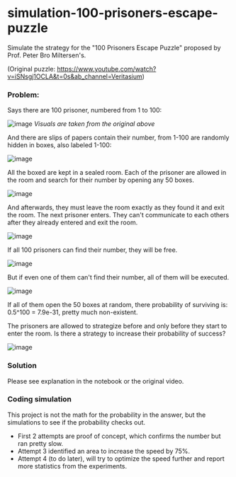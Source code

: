 # simulation-100-prisoners-escape-puzzle
Simulate the strategy for the "100 Prisoners Escape Puzzle" proposed by Prof. Peter Bro Miltersen's.

(Original puzzle: https://www.youtube.com/watch?v=iSNsgj1OCLA&t=0s&ab_channel=Veritasium) 

### Problem:

Says there are 100 prisoner, numbered from 1 to 100:

![image](https://user-images.githubusercontent.com/112837341/235636765-4e804965-7467-47eb-b57b-7b694bc5dbc0.png)
*Visuals are taken from the original above*

And there are slips of papers contain their number, from 1-100 are randomly hidden in boxes, also labeled 1-100:

![image](https://user-images.githubusercontent.com/112837341/235636863-3f33d7f4-cf97-490b-a6f6-e64480371e60.png)

All the boxed are kept in a sealed room. Each of the prisoner are allowed in the room and search for their number by opening any 50 boxes.

![image](https://user-images.githubusercontent.com/112837341/235637277-12d89159-6418-41fb-85b7-ae6ac5a93c60.png)

And afterwards, they must leave the room exactly as they found it and exit the room. The next prisoner enters. They can't communicate to each others after they already entered and exit the room.

![image](https://user-images.githubusercontent.com/112837341/235637355-7f909586-98a8-4383-bb75-fa79fb339780.png)

If all 100 prisoners can find their number, they will be free.

![image](https://user-images.githubusercontent.com/112837341/235637405-061117b0-6f5f-45a8-8238-24bd26fb14b9.png)

But if even one of them can't find their number, all of them will be executed.

![image](https://user-images.githubusercontent.com/112837341/235637474-3481b6a8-ea3f-4a3b-92bb-4eb72fae4e2c.png)

If all of them open the 50 boxes at random, there probability of surviving is: 0.5^100 = 7.9e-31, pretty much non-existent.

The prisoners are allowed to strategize before and only before they start to enter the room. Is there a strategy to increase their probability of success?

![image](https://user-images.githubusercontent.com/112837341/235637546-00611b74-1b61-4b09-aa94-ffa9975b22dc.png)

### Solution
Please see explanation in the notebook or the original video.

### Coding simulation
This project is not the math for the probability in the answer, but the simulations to see if the probability checks out.

- First 2 attempts are proof of concept, which confirms the number but ran pretty slow.
- Attempt 3 identified an area to increase the speed by 75%.
- Attempt 4 (to do later), will try to optimize the speed further and report more statistics from the experiments.

